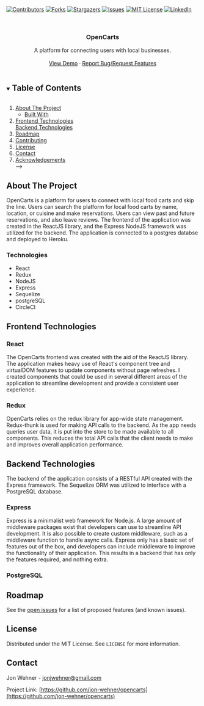 <!--
*** Thanks for checking out the Best-README-Template. If you have a suggestion
*** that would make this better, please fork the repo and create a pull request
*** or simply open an issue with the tag "enhancement".
*** Thanks again! Now go create something AMAZING! :D
***
***
***
*** To avoid retyping too much info. Do a search and replace for the following:
*** jon-wehner, opencarts, twitter_handle, jonjwehner@gmail.com, OpenCarts, project_description
-->

<!-- PROJECT SHIELDS -->
<!--
*** I'm using markdown "reference style" links for readability.
*** Reference links are enclosed in brackets [ ] instead of parentheses ( ).
*** See the bottom of this document for the declaration of the reference variables
*** for contributors-url, forks-url, etc. This is an optional, concise syntax you may use.
*** https://www.markdownguide.org/basic-syntax/#reference-style-links
-->

[![Contributors][contributors-shield]][contributors-url]
[![Forks][forks-shield]][forks-url]
[![Stargazers][stars-shield]][stars-url]
[![Issues][issues-shield]][issues-url]
[![MIT License][license-shield]][license-url]
[![LinkedIn][linkedin-shield]][linkedin-url]

<!-- PROJECT LOGO -->
<br />
<p align="center">
  <!-- <a href="https://github.com/jon-wehner/opencarts">
    <img src="images/logo.png" alt="Logo" width="80" height="80">
  </a> -->

  <h3 align="center">OpenCarts</h3>

  <p align="center">
    A platform for connecting users with local businesses. 
    <br />    
    <br />
    <a href="https://opencarts.herokuapp.com/">View Demo</a>
    ·
    <a href="https://github.com/jon-wehner/opencarts/issues">Report Bug/Request Features</a>    
  </p>
</p>

<!-- TABLE OF CONTENTS -->
<details open="open">
  <summary><h2 style="display: inline-block">Table of Contents</h2></summary>
  <ol>
    <li>
      <a href="#about-the-project">About The Project</a>
      <ul>
        <li><a href="#technologies">Built With</a></li>
      </ul>
    </li>
    <li>
      <a href="#frontend-technologies">Frontend Technologies</a>    
    </li
    <li><a href="#Backend-technologies">Backend Technologies</a></li>
    <li><a href="#roadmap">Roadmap</a></li>
    <li><a href="#contributing">Contributing</a></li>
    <li><a href="#license">License</a></li>
    <li><a href="#contact">Contact</a></li>
    <li><a href="#acknowledgements">Acknowledgements</a></li> -->
  </ol>
</details>

<!-- ABOUT THE PROJECT -->

## About The Project
OpenCarts is a platform for users to connect with local food carts and skip the line. Users can search the platform for local food carts by name, location, or cuisine and make reservations. Users can view past and future reservations, and also leave reviews. The frontend of the application was created in the ReactJS library, and the Express NodeJS framework was utilized for the backend. The application is connected to a postgres databse and deployed to Heroku.

### Technologies
- React
- Redux
- NodeJS
- Express
- Sequelize
- postgreSQL
- CircleCI


## Frontend Technologies
### React
The OpenCarts frontend was created with the aid of the ReactJS library. The application makes heavy use of React's component tree and virtualDOM features to update components without page refreshes. I created components that could be used in several different areas of the application to streamline development and provide a consistent user experience. 
### Redux 
OpenCarts relies on the redux library for app-wide state management. Redux-thunk is used for making API calls to the backend. As the app needs queries user data, it is put into the store to be made available to all components. This reduces the total API calls that the client needs to make and improves overall application performance.

## Backend Technologies
The backend of the application consists of a RESTful API created with the Express framework. The Sequelize ORM was utilized to interface with a PostgreSQL database. 
### Express
Express is a minimalist web framework for Node.js. A large amount of middleware packages exist that developers can use to streamline API development. It is also possible to create custom middleware, such as a middleware function to handle async calls. Express only has a basic set of features out of the box, and developers can include middleware to improve the functionality of their application. This results in a backend that has only the features required, and nothing extra. 
### PostgreSQL

## Roadmap

See the [open issues](https://github.com/jon-wehner/opencarts/issues) for a list of proposed features (and known issues).


<!-- LICENSE -->

## License

Distributed under the MIT License. See `LICENSE` for more information.

<!-- CONTACT -->

## Contact

Jon Wehner - jonjwehner@gmail.com

Project Link: [https://github.com/jon-wehner/opencarts](https://github.com/jon-wehner/opencarts)

<!-- ACKNOWLEDGEMENTS -->

<!-- MARKDOWN LINKS & IMAGES -->
<!-- https://www.markdownguide.org/basic-syntax/#reference-style-links -->

[contributors-shield]: https://img.shields.io/github/contributors/jon-wehner/opencarts.svg?style=for-the-badge
[contributors-url]: https://github.com/jon-wehner/opencarts/graphs/contributors
[forks-shield]: https://img.shields.io/github/forks/jon-wehner/opencarts.svg?style=for-the-badge
[forks-url]: https://github.com/jon-wehner/opencarts/network/members
[stars-shield]: https://img.shields.io/github/stars/jon-wehner/opencarts.svg?style=for-the-badge
[stars-url]: https://github.com/jon-wehner/opencarts/stargazers
[issues-shield]: https://img.shields.io/github/issues/jon-wehner/opencarts.svg?style=for-the-badge
[issues-url]: https://github.com/jon-wehner/opencarts/issues
[license-shield]: https://img.shields.io/github/license/jon-wehner/opencarts.svg?style=for-the-badge
[license-url]: https://github.com/jon-wehner/opencarts/blob/master/LICENSE
[linkedin-shield]: https://img.shields.io/badge/-LinkedIn-black.svg?style=for-the-badge&logo=linkedin&colorB=555
[linkedin-url]: https://linkedin.com/in/jonathan-wehner
